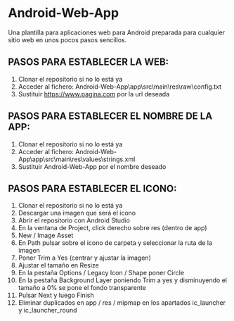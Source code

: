 # Android-Web-App
Una plantilla para aplicaciones web para Android preparada para cualquier sitio web en unos pocos pasos sencillos.

## PASOS PARA ESTABLECER LA WEB:
1. Clonar el repositorio si no lo está ya
2. Acceder al fichero: Android-Web-App\app\src\main\res\raw\config.txt
3. Sustituir https://www.pagina.com por la url deseada

## PASOS PARA ESTABLECER EL NOMBRE DE LA APP:
1. Clonar el repositorio si no lo está ya
2. Acceder al fichero: Android-Web-App\app\src\main\res\values\strings.xml
3. Sustituir Android-Web-App por el nombre deseado

## PASOS PARA ESTABLECER EL ICONO:
1. Clonar el repositorio si no lo está ya
2. Descargar una imagen que será el icono
3. Abrir el repositorio con Android Studio
4. En la ventana de Project, click derecho sobre res (dentro de app)
5. New / Image Asset
6. En Path pulsar sobre el icono de carpeta y seleccionar la ruta de la imagen
7. Poner Trim a Yes (centrar y ajustar la imagen)
8. Ajustar el tamaño en Resize
9. En la pestaña Options / Legacy Icon / Shape poner Circle
10. En la pestaña Background Layer poniendo Trim a yes y disminuyendo el tamaño a 0% se pone el fondo transparente
11. Pulsar Next y luego Finish
12. Eliminar duplicados en app / res / mipmap en los apartados ic_launcher y ic_launcher_round
